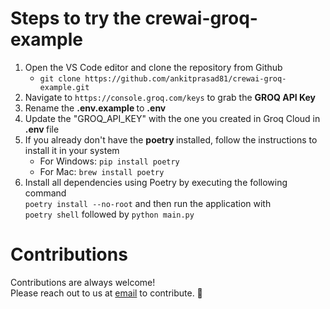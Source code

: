 # Steps to try the crewai-groq-example

1. Open the VS Code editor and clone the repository from Github <br>
    - `git clone https://github.com/ankitprasad81/crewai-groq-example.git`
2. Navigate to `https://console.groq.com/keys` to grab the <b> GROQ API Key </b>
3. Rename the <b> .env.example </b> to <b>.env</b>
4. Update the "GROQ_API_KEY" with the one you created in Groq Cloud in <b> .env </b> file
5. If you already don't have the <b> poetry </b> installed, follow the instructions to install it in your system <br>
    - For Windows: <code>pip install poetry</code>
    - For Mac: <code>brew install poetry</code><br>
5. Install all dependencies using Poetry by executing the following command<br>
   <code>poetry install --no-root</code> and then run the application with  
   <code>poetry shell</code> followed by  <code>python main.py</code>

# Contributions

Contributions are always welcome! <br>
Please reach out to us at <a href="mailto:trywithninja@gmail.com">email</a> to contribute. 🌟
